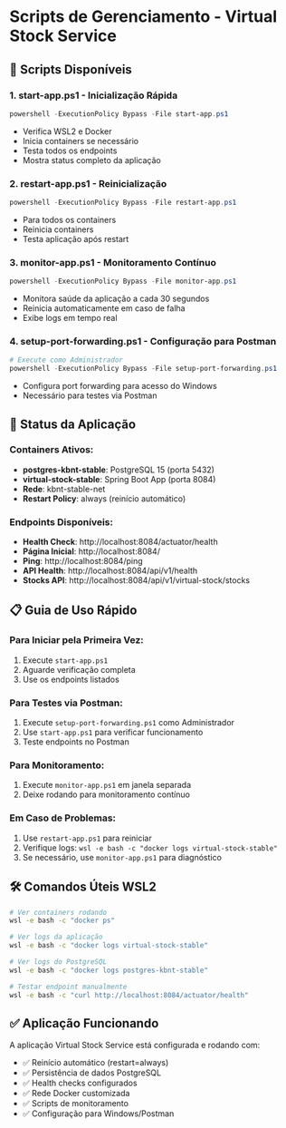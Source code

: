 # Scripts de Gerenciamento - Virtual Stock Service

## 🚀 Scripts Disponíveis

### 1. **start-app.ps1** - Inicialização Rápida
```powershell
powershell -ExecutionPolicy Bypass -File start-app.ps1
```
- Verifica WSL2 e Docker
- Inicia containers se necessário
- Testa todos os endpoints
- Mostra status completo da aplicação

### 2. **restart-app.ps1** - Reinicialização
```powershell
powershell -ExecutionPolicy Bypass -File restart-app.ps1
```
- Para todos os containers
- Reinicia containers
- Testa aplicação após restart

### 3. **monitor-app.ps1** - Monitoramento Contínuo
```powershell
powershell -ExecutionPolicy Bypass -File monitor-app.ps1
```
- Monitora saúde da aplicação a cada 30 segundos
- Reinicia automaticamente em caso de falha
- Exibe logs em tempo real

### 4. **setup-port-forwarding.ps1** - Configuração para Postman
```powershell
# Execute como Administrador
powershell -ExecutionPolicy Bypass -File setup-port-forwarding.ps1
```
- Configura port forwarding para acesso do Windows
- Necessário para testes via Postman

## 🔧 Status da Aplicação

### Containers Ativos:
- **postgres-kbnt-stable**: PostgreSQL 15 (porta 5432)
- **virtual-stock-stable**: Spring Boot App (porta 8084)
- **Rede**: kbnt-stable-net
- **Restart Policy**: always (reinício automático)

### Endpoints Disponíveis:
- **Health Check**: http://localhost:8084/actuator/health
- **Página Inicial**: http://localhost:8084/
- **Ping**: http://localhost:8084/ping
- **API Health**: http://localhost:8084/api/v1/health
- **Stocks API**: http://localhost:8084/api/v1/virtual-stock/stocks

## 📋 Guia de Uso Rápido

### Para Iniciar pela Primeira Vez:
1. Execute `start-app.ps1`
2. Aguarde verificação completa
3. Use os endpoints listados

### Para Testes via Postman:
1. Execute `setup-port-forwarding.ps1` como Administrador
2. Use `start-app.ps1` para verificar funcionamento
3. Teste endpoints no Postman

### Para Monitoramento:
1. Execute `monitor-app.ps1` em janela separada
2. Deixe rodando para monitoramento contínuo

### Em Caso de Problemas:
1. Use `restart-app.ps1` para reiniciar
2. Verifique logs: `wsl -e bash -c "docker logs virtual-stock-stable"`
3. Se necessário, use `monitor-app.ps1` para diagnóstico

## 🛠️ Comandos Úteis WSL2

```bash
# Ver containers rodando
wsl -e bash -c "docker ps"

# Ver logs da aplicação
wsl -e bash -c "docker logs virtual-stock-stable"

# Ver logs do PostgreSQL
wsl -e bash -c "docker logs postgres-kbnt-stable"

# Testar endpoint manualmente
wsl -e bash -c "curl http://localhost:8084/actuator/health"
```

## ✅ Aplicação Funcionando

A aplicação Virtual Stock Service está configurada e rodando com:
- ✅ Reinício automático (restart=always)
- ✅ Persistência de dados PostgreSQL
- ✅ Health checks configurados
- ✅ Rede Docker customizada
- ✅ Scripts de monitoramento
- ✅ Configuração para Windows/Postman
